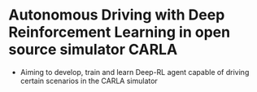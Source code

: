 # Autonomous Driving with Deep Reinforcement Learning in open source simulator CARLA
- Aiming to develop, train and learn Deep-RL agent capable of driving certain scenarios in the CARLA simulator